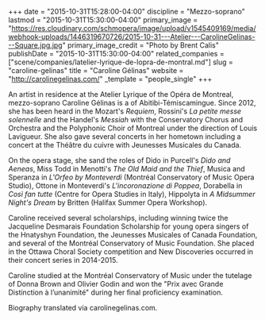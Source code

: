 +++
date = "2015-10-31T15:28:00-04:00"
discipline = "Mezzo-soprano"
lastmod = "2015-10-31T15:30:00-04:00"
primary_image = "https://res.cloudinary.com/schmopera/image/upload/v1545409169/media/webhook-uploads/1446319670726/2015-10-31---Atelier---CarolineGelinas---Square.jpg.jpg"
primary_image_credit = "Photo by Brent Calis"
publishDate = "2015-10-31T15:30:00-04:00"
related_companies = ["scene/companies/latelier-lyrique-de-lopra-de-montral.md"]
slug = "caroline-gelinas"
title = "Caroline Gélinas"
website = "http://carolinegelinas.com/"
_template = "people_single"
+++

An artist in residence at the Atelier Lyrique of the Opéra de Montreal, mezzo-soprano Caroline Gélinas is a of Abitibi-Témiscamingue. Since 2012, she has been heard in the Mozart's *Requiem*, Rossini's *La petite messe solennelle* and the Handel's *Messiah* with the Conservatory Chorus and Orchestra and the Polyphonic Choir of Montreal under the direction of Louis Lavigueur. She also gave several concerts in her hometown including a concert at the Théâtre du cuivre with Jeunesses Musicales du Canada. 

On the opera stage, she sand the roles of Dido in Purcell's *Dido and Aeneas*, Miss Todd in Menotti's *The Old Maid and the Thief*, Musica and Speranza in *L'Orfeo by Monteverdi* (Montréal Conservatory of Music Opera Studio), Ottone in Monteverdi's *L'incoronazione di Poppea*, Dorabella in *Così fan tutte* (Centre for Opera Studies in Italy), Hippolyta in *A Midsummer Night's Dream* by Britten (Halifax Summer Opera Workshop).

Caroline received several scholarships, including winning twice the Jacqueline Desmarais Foundation Scholarship for young opera singers of the Hnatyshyn Foundation, the Jeunesses Musicales of Canada Foundation, and several of the Montréal Conservatory of Music Foundation. She placed in the Ottawa Choral Society competition and New Discoveries occurred in their concert series in 2014-2015.

Caroline studied at the Montréal Conservatory of Music under the tutelage of Donna Brown and Olivier Godin and won the "Prix avec Grande Distinction à l’unanimité" during her final proficiency examination.

Biography translated via carolinegelinas.com.
